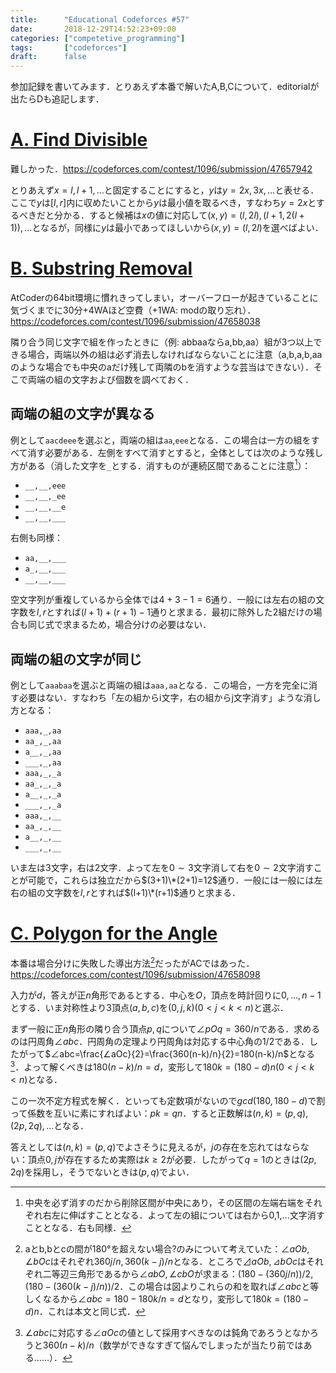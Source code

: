 ```yaml
---
title:      "Educational Codeforces #57"
date:       2018-12-29T14:52:23+09:00
categories: ["competetive_programming"]
tags:       ["codeforces"]
draft:      false
---
```


参加記録を書いてみます．とりあえず本番で解いたA,B,Cについて．editorialが出たらDも追記します．

# [A. Find Divisible](https://codeforces.com/contest/1096/problem/A)

難しかった．https://codeforces.com/contest/1096/submission/47657942

とりあえず$x=l,l+1,...$と固定することにすると，$y$は$y=2x,3x,...$と表せる．ここで$y$は$[l,r]$内に収めたいことから$y$は最小値を取るべき，すなわち$y=2x$とするべきだと分かる．すると候補は$x$の値に対応して$(x,y)=(l,2l),(l+1,2(l+1)),...$となるが，同様に$y$は最小であってほしいから$(x,y)=(l,2l)$を選べばよい．

# [B. Substring Removal](https://codeforces.com/contest/1096/problem/B)

AtCoderの64bit環境に慣れきってしまい，オーバーフローが起きていることに気づくまでに30分+4WAほど空費（+1WA: modの取り忘れ）．https://codeforces.com/contest/1096/submission/47658038

<!-- 連続区間を削除するということは左からl文字と右からr文字だけ残すということ． -->
隣り合う同じ文字で組を作ったときに（例: abbaaならa,bb,aa）組が3つ以上できる場合，両端以外の組は必ず消去しなければならないことに注意（a,b,a,b,aaのような場合でも中央のaだけ残して両隣のbを消すような芸当はできない）．そこで両端の組の文字および個数を調べておく．

## 両端の組の文字が異なる

例として`aacdeee`を選ぶと，両端の組は`aa`,`eee`となる．この場合は一方の組をすべて消す必要がある．左側をすべて消すとすると，全体としては次のような残し方がある（消した文字を`_`とする．消すものが連続区間であることに注意[^cont]）：

* `__,__,eee`
* `__,__,_ee`
* `__,__,__e`
* `__,__,___`

右側も同様：

* `aa,__,___`
* `a_,__,___`
* `__,__,___`

空文字列が重複しているから全体では$4+3-1=6$通り．一般には左右の組の文字数を$l,r$とすれば$(l+1)+(r+1)-1$通りと求まる．最初に除外した2組だけの場合も同じ式で求まるため，場合分けの必要はない．

[^cont]: 中央を必ず消すのだから削除区間が中央にあり，その区間の左端右端をそれぞれ右左に伸ばすこととなる．よって左の組については右から0,1,...文字消すこととなる．右も同様．

## 両端の組の文字が同じ

例として`aaabaa`を選ぶと両端の組は`aaa,aa`となる．この場合，一方を完全に消す必要はない．すなわち「左の組からi文字，右の組からj文字消す」ような消し方となる：

* `aaa,_,aa`
* `aa_,_,aa`
* `a__,_,aa`
* `___,_,aa`
* `aaa,_,_a`
* `aa_,_,_a`
* `a__,_,_a`
* `___,_,_a`
* `aaa,_,__`
* `aa_,_,__`
* `a__,_,__`
* `___,_,__`

いま左は$3$文字，右は$2$文字．よって左を$0 \sim 3$文字消して右を$0 \sim
 2$文字消すことが可能で，これらは独立だから$(3+1)\*(2+1)=12$通り．一般には一般には左右の組の文字数を$l,r$とすれば$(l+1)\*(r+1)$通りと求まる．

# [C. Polygon for the Angle](https://codeforces.com/contest/1096/problem/C)

本番は場合分けに失敗した導出方法[^a]だったがACではあった．https://codeforces.com/contest/1096/submission/47658098

入力が$d$，答えが正$n$角形であるとする．中心を$O$，頂点を時計回りに$0,...,n-1$とする．いま対称性より3頂点$(a,b,c)$を$(0,j,k) (0 \lt j \lt k \lt n)$と選ぶ．

まず一般に正$n$角形の隣り合う頂点$p,q$について$∠pOq=360/n$である．求めるのは円周角$∠abc$．円周角の定理より円周角は対応する中心角の1/2である．したがって$∠abc=\frac{∠aOc}{2}=\frac{360(n-k)/n}{2}=180(n-k)/n$となる[^c]．よって解くべきは$180(n-k)/n=d$，変形して$180k=(180-d)n (0 \lt j \lt k \lt n)$となる．

この一次不定方程式を解く．といっても定数項がないので$gcd(180,180-d)$で割って係数を互いに素にすればよい：$pk=qn$．すると正数解は$(n,k)=(p,q),(2p,2q),...$となる．

答えとしては$(n,k)=(p,q)$でよさそうに見えるが，$j$の存在を忘れてはならない：頂点$0,j$が存在するため実際は$k \ge 2$が必要．したがって$q=1$のときは$(2p,2q)$を採用し，そうでないときは$(p,q)$でよい．

[^c]: $∠abc$に対応する$∠aOc$の値として採用すべきなのは鈍角であろうとなかろうと$360(n-k)/n$（数学ができなすぎて悩んでしまったが当たり前ではある……）．


[^a]: aとb,bとcの間が180°を超えない場合?のみについて考えていた：$∠aOb,∠bOc$はそれぞれ$360j/n,360(k-j)/n$となる．ところで$⊿aOb,⊿bOc$はそれぞれ二等辺三角形であるから$∠abO,∠cbO$が求まる：$(180-(360j/n))/2, (180-(360(k-j)/n))/2$．この場合は図よりこれらの和を取れば$∠abc$と等しくなるから$∠abc=180-180k/n=d$となり，変形して$180k=(180-d)n$．これは本文と同じ式．
